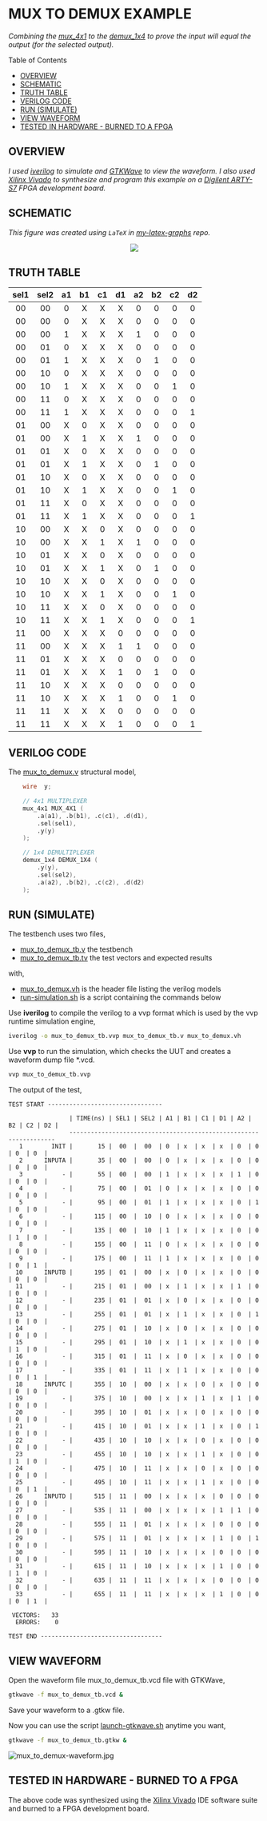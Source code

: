 # MUX TO DEMUX EXAMPLE

_Combining the
[mux_4x1](https://github.com/JeffDeCola/my-verilog-examples/tree/master/combinational-logic/multiplexers-and-demultiplexers/mux_4x1)
to the
[demux_1x4](https://github.com/JeffDeCola/my-verilog-examples/tree/master/combinational-logic/multiplexers-and-demultiplexers/demux_1x4)
to prove the input will equal
the output (for the selected output)._

Table of Contents

* [OVERVIEW](https://github.com/JeffDeCola/my-verilog-examples/tree/master/combinational-logic/multiplexers-and-demultiplexers/mux_to_demux#overview)
* [SCHEMATIC](https://github.com/JeffDeCola/my-verilog-examples/tree/master/combinational-logic/multiplexers-and-demultiplexers/mux_to_demux#schematic)
* [TRUTH TABLE](https://github.com/JeffDeCola/my-verilog-examples/tree/master/combinational-logic/multiplexers-and-demultiplexers/mux_to_demux#truth-table)
* [VERILOG CODE](https://github.com/JeffDeCola/my-verilog-examples/tree/master/combinational-logic/multiplexers-and-demultiplexers/mux_to_demux#verilog-code)
* [RUN (SIMULATE)](https://github.com/JeffDeCola/my-verilog-examples/tree/master/combinational-logic/multiplexers-and-demultiplexers/mux_to_demux#run-simulate)
* [VIEW WAVEFORM](https://github.com/JeffDeCola/my-verilog-examples/tree/master/combinational-logic/multiplexers-and-demultiplexers/mux_to_demux#view-waveform)
* [TESTED IN HARDWARE - BURNED TO A FPGA](https://github.com/JeffDeCola/my-verilog-examples/tree/master/combinational-logic/multiplexers-and-demultiplexers/mux_to_demux#tested-in-hardware---burned-to-a-fpga)

## OVERVIEW

_I used
[iverilog](https://github.com/JeffDeCola/my-cheat-sheets/tree/master/hardware/tools/simulation/iverilog-cheat-sheet)
to simulate and
[GTKWave](https://github.com/JeffDeCola/my-cheat-sheets/tree/master/hardware/tools/simulation/gtkwave-cheat-sheet)
to view the waveform. I also used
[Xilinx Vivado](https://github.com/JeffDeCola/my-cheat-sheets/tree/master/hardware/tools/synthesis/xilinx-vivado-cheat-sheet)
to synthesize and program this example on a
[Digilent ARTY-S7](https://github.com/JeffDeCola/my-cheat-sheets/tree/master/hardware/development/fpga-development-boards/digilent-arty-s7-cheat-sheet)
FPGA development board._

## SCHEMATIC

_This figure was created using `LaTeX` in
[my-latex-graphs](https://github.com/JeffDeCola/my-latex-graphs/tree/master/mathematics/applied/electrical-engineering/combinational-logic/mux-to-demux)
repo._

<p align="center">
    <img src="svgs/mux-to-demux.svg"
    align="middle"
</p>

## TRUTH TABLE

| sel1 | sel2 | a1 | b1 | c1 | d1 | a2 | b2 | c2 | d2 |
|:----:|:----:|:--:|:--:|:--:|:--:|:--:|:--:|:--:|:--:|
| 00   | 00   | 0  | X  |  X |  X |  0 |  0 |  0 |  0 |
| 00   | 00   | 0  | X  |  X |  X |  0 |  0 |  0 |  0 |
| 00   | 00   | 1  | X  |  X |  X |  1 |  0 |  0 |  0 |
| 00   | 01   | 0  | X  |  X |  X |  0 |  0 |  0 |  0 |
| 00   | 01   | 1  | X  |  X |  X |  0 |  1 |  0 |  0 |
| 00   | 10   | 0  | X  |  X |  X |  0 |  0 |  0 |  0 |
| 00   | 10   | 1  | X  |  X |  X |  0 |  0 |  1 |  0 |
| 00   | 11   | 0  | X  |  X |  X |  0 |  0 |  0 |  0 |
| 00   | 11   | 1  | X  |  X |  X |  0 |  0 |  0 |  1 |
| 01   | 00   | X  | 0  |  X |  X |  0 |  0 |  0 |  0 |
| 01   | 00   | X  | 1  |  X |  X |  1 |  0 |  0 |  0 |
| 01   | 01   | X  | 0  |  X |  X |  0 |  0 |  0 |  0 |
| 01   | 01   | X  | 1  |  X |  X |  0 |  1 |  0 |  0 |
| 01   | 10   | X  | 0  |  X |  X |  0 |  0 |  0 |  0 |
| 01   | 10   | X  | 1  |  X |  X |  0 |  0 |  1 |  0 |
| 01   | 11   | X  | 0  |  X |  X |  0 |  0 |  0 |  0 |
| 01   | 11   | X  | 1  |  X |  X |  0 |  0 |  0 |  1 |
| 10   | 00   | X  | X  |  0 |  X |  0 |  0 |  0 |  0 |
| 10   | 00   | X  | X  |  1 |  X |  1 |  0 |  0 |  0 |
| 10   | 01   | X  | X  |  0 |  X |  0 |  0 |  0 |  0 |
| 10   | 01   | X  | X  |  1 |  X |  0 |  1 |  0 |  0 |
| 10   | 10   | X  | X  |  0 |  X |  0 |  0 |  0 |  0 |
| 10   | 10   | X  | X  |  1 |  X |  0 |  0 |  1 |  0 |
| 10   | 11   | X  | X  |  0 |  X |  0 |  0 |  0 |  0 |
| 10   | 11   | X  | X  |  1 |  X |  0 |  0 |  0 |  1 |
| 11   | 00   | X  | X  |  X |  0 |  0 |  0 |  0 |  0 |
| 11   | 00   | X  | X  |  X |  1 |  1 |  0 |  0 |  0 |
| 11   | 01   | X  | X  |  X |  0 |  0 |  0 |  0 |  0 |
| 11   | 01   | X  | X  |  X |  1 |  0 |  1 |  0 |  0 |
| 11   | 10   | X  | X  |  X |  0 |  0 |  0 |  0 |  0 |
| 11   | 10   | X  | X  |  X |  1 |  0 |  0 |  1 |  0 |
| 11   | 11   | X  | X  |  X |  0 |  0 |  0 |  0 |  0 |
| 11   | 11   | X  | X  |  X |  1 |  0 |  0 |  0 |  1 |

## VERILOG CODE

The
[mux_to_demux.v](https://github.com/JeffDeCola/my-verilog-examples/blob/master/combinational-logic/multiplexers-and-demultiplexers/mux_to_demux/mux_to_demux.v)
structural model,

```verilog
    wire  y;

    // 4x1 MULTIPLEXER
    mux_4x1 MUX_4X1 (
        .a(a1), .b(b1), .c(c1), .d(d1),
        .sel(sel1),
        .y(y)
    );

    // 1x4 DEMULTIPLEXER
    demux_1x4 DEMUX_1X4 (
        .y(y),
        .sel(sel2),
        .a(a2), .b(b2), .c(c2), .d(d2)
    );
```

## RUN (SIMULATE)

The testbench uses two files,

* [mux_to_demux_tb.v](https://github.com/JeffDeCola/my-verilog-examples/blob/master/combinational-logic/multiplexers-and-demultiplexers/mux_to_demux/mux_to_demux_tb.v)
  the testbench
* [mux_to_demux_tb.tv](https://github.com/JeffDeCola/my-verilog-examples/blob/master/combinational-logic/multiplexers-and-demultiplexers/mux_to_demux/mux_to_demux_tb.tv)
  the test vectors and expected results

with,

* [mux_to_demux.vh](https://github.com/JeffDeCola/my-verilog-examples/blob/master/combinational-logic/multiplexers-and-demultiplexers/mux_to_demux/mux_to_demux.vh)
  is the header file listing the verilog models
* [run-simulation.sh](https://github.com/JeffDeCola/my-verilog-examples/blob/master/combinational-logic/multiplexers-and-demultiplexers/mux_to_demux/run-simulation.sh)
  is a script containing the commands below

Use **iverilog** to compile the verilog to a vvp format
which is used by the vvp runtime simulation engine,

```bash
iverilog -o mux_to_demux_tb.vvp mux_to_demux_tb.v mux_to_demux.vh
```

Use **vvp** to run the simulation, which checks the UUT
and creates a waveform dump file *.vcd.

```bash
vvp mux_to_demux_tb.vvp
```

The output of the test,

```text
TEST START --------------------------------

                 | TIME(ns) | SEL1 | SEL2 | A1 | B1 | C1 | D1 | A2 | B2 | C2 | D2 |
                 ------------------------------------------------------------------
   1        INIT |       15 |  00  |  00  | 0  | x  | x  | x  | 0  | 0  | 0  | 0  |
   2      INPUTA |       35 |  00  |  00  | 0  | x  | x  | x  | 0  | 0  | 0  | 0  |
   3           - |       55 |  00  |  00  | 1  | x  | x  | x  | 1  | 0  | 0  | 0  |
   4           - |       75 |  00  |  01  | 0  | x  | x  | x  | 0  | 0  | 0  | 0  |
   5           - |       95 |  00  |  01  | 1  | x  | x  | x  | 0  | 1  | 0  | 0  |
   6           - |      115 |  00  |  10  | 0  | x  | x  | x  | 0  | 0  | 0  | 0  |
   7           - |      135 |  00  |  10  | 1  | x  | x  | x  | 0  | 0  | 1  | 0  |
   8           - |      155 |  00  |  11  | 0  | x  | x  | x  | 0  | 0  | 0  | 0  |
   9           - |      175 |  00  |  11  | 1  | x  | x  | x  | 0  | 0  | 0  | 1  |
  10      INPUTB |      195 |  01  |  00  | x  | 0  | x  | x  | 0  | 0  | 0  | 0  |
  11           - |      215 |  01  |  00  | x  | 1  | x  | x  | 1  | 0  | 0  | 0  |
  12           - |      235 |  01  |  01  | x  | 0  | x  | x  | 0  | 0  | 0  | 0  |
  13           - |      255 |  01  |  01  | x  | 1  | x  | x  | 0  | 1  | 0  | 0  |
  14           - |      275 |  01  |  10  | x  | 0  | x  | x  | 0  | 0  | 0  | 0  |
  15           - |      295 |  01  |  10  | x  | 1  | x  | x  | 0  | 0  | 1  | 0  |
  16           - |      315 |  01  |  11  | x  | 0  | x  | x  | 0  | 0  | 0  | 0  |
  17           - |      335 |  01  |  11  | x  | 1  | x  | x  | 0  | 0  | 0  | 1  |
  18      INPUTC |      355 |  10  |  00  | x  | x  | 0  | x  | 0  | 0  | 0  | 0  |
  19           - |      375 |  10  |  00  | x  | x  | 1  | x  | 1  | 0  | 0  | 0  |
  20           - |      395 |  10  |  01  | x  | x  | 0  | x  | 0  | 0  | 0  | 0  |
  21           - |      415 |  10  |  01  | x  | x  | 1  | x  | 0  | 1  | 0  | 0  |
  22           - |      435 |  10  |  10  | x  | x  | 0  | x  | 0  | 0  | 0  | 0  |
  23           - |      455 |  10  |  10  | x  | x  | 1  | x  | 0  | 0  | 1  | 0  |
  24           - |      475 |  10  |  11  | x  | x  | 0  | x  | 0  | 0  | 0  | 0  |
  25           - |      495 |  10  |  11  | x  | x  | 1  | x  | 0  | 0  | 0  | 1  |
  26      INPUTD |      515 |  11  |  00  | x  | x  | x  | 0  | 0  | 0  | 0  | 0  |
  27           - |      535 |  11  |  00  | x  | x  | x  | 1  | 1  | 0  | 0  | 0  |
  28           - |      555 |  11  |  01  | x  | x  | x  | 0  | 0  | 0  | 0  | 0  |
  29           - |      575 |  11  |  01  | x  | x  | x  | 1  | 0  | 1  | 0  | 0  |
  30           - |      595 |  11  |  10  | x  | x  | x  | 0  | 0  | 0  | 0  | 0  |
  31           - |      615 |  11  |  10  | x  | x  | x  | 1  | 0  | 0  | 1  | 0  |
  32           - |      635 |  11  |  11  | x  | x  | x  | 0  | 0  | 0  | 0  | 0  |
  33           - |      655 |  11  |  11  | x  | x  | x  | 1  | 0  | 0  | 0  | 1  |

 VECTORS:   33
  ERRORS:    0

TEST END ----------------------------------
```

## VIEW WAVEFORM

Open the waveform file mux_to_demux_tb.vcd file with GTKWave,

```bash
gtkwave -f mux_to_demux_tb.vcd &
```

Save your waveform to a .gtkw file.

Now you can use the script
[launch-gtkwave.sh](https://github.com/JeffDeCola/my-verilog-examples/blob/master/launch-GTKWave-script/launch-gtkwave.sh)
anytime you want,

```bash
gtkwave -f mux_to_demux_tb.gtkw &
```

![mux_to_demux-waveform.jpg](../../../docs/pics/combinational-logic/mux_to_demux-waveform.jpg)

## TESTED IN HARDWARE - BURNED TO A FPGA

The above code was synthesized using the
[Xilinx Vivado](https://github.com/JeffDeCola/my-cheat-sheets/tree/master/hardware/tools/synthesis/xilinx-vivado-cheat-sheet)
IDE software suite and burned to a FPGA development board.
